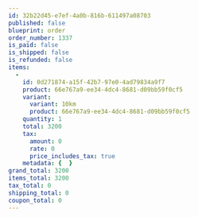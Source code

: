 ```yaml
---
id: 32b22d45-e7ef-4a0b-816b-611497a08703
published: false
blueprint: order
order_number: 1337
is_paid: false
is_shipped: false
is_refunded: false
items:
  -
    id: 0d271874-a15f-42b7-97e0-4ad79834a9f7
    product: 66e767a9-ee34-4dc4-8681-d09bb59f0cf5
    variant:
      variant: 10km
      product: 66e767a9-ee34-4dc4-8681-d09bb59f0cf5
    quantity: 1
    total: 3200
    tax:
      amount: 0
      rate: 0
      price_includes_tax: true
    metadata: {  }
grand_total: 3200
items_total: 3200
tax_total: 0
shipping_total: 0
coupon_total: 0
---
```

